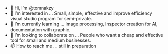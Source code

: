 - 👋 Hi, I’m @tomnakzy
- 👀 I’m interested in ... Small, simple, effective and improve efficiency visual studio program for semi-private.
-  🌱 I’m currently learning ... Image processing, Inspector creation for AI, documentation with graphic.
- 💞️ I’m looking to collaborate on ... People who want a cheap and effective tool for small and medium businesses.
- 📫 How to reach me ... still in preparation

<!---
tomnakzy/tomnakzy is a ✨ special ✨ repository because its `README.md` (this file) appears on your GitHub profile.
You can click the Preview link to take a look at your changes.
--->
